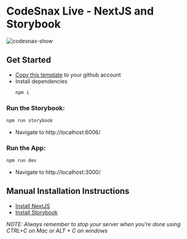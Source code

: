 # CodeSnax Live - NextJS and Storybook

![codesnax-show](https://github.com/Repped-In-Tech/codesnax-live-next-js-storybook/assets/29741570/59c085f5-3d10-4d47-8e1f-d3f22d950842)

## Get Started
- [Copy this template](https://githubtools.reppedintech.com/u/Repped-In-Tech/codesnax-live-next-js-storybook) to your github account
- Install dependencies
  ```bash
  npm i
  ```
### Run the Storybook:
```bash
npm run storybook
```
- Navigate to http://localhost:6006/

### Run the App:
```bash
npm run dev
```
- Navigate to http://localhost:3000/

## Manual Installation Instructions
- [Install NextJS](https://nextjs.org/docs/getting-started/installation)
- [Install Storybook](https://storybook.js.org/docs/get-started/nextjs)

_NOTE: Always remember to stop your server when you're done using CTRL+C on Mac or ALT + C on windows_
